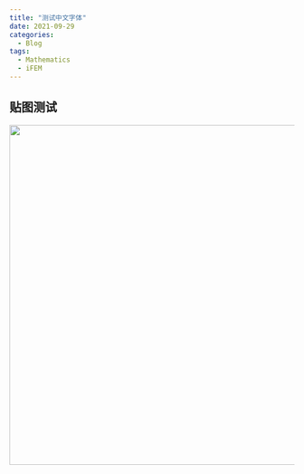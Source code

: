 ```yaml
---
title: "测试中文字体"
date: 2021-09-29
categories:
  - Blog
tags:
  - Mathematics
  - iFEM
---
```



## 贴图测试


<img src="{{site.baseurl}}/assets/images/uc_1868.png" width=600>

